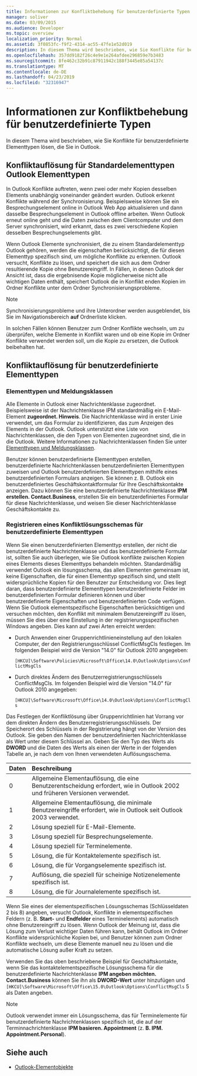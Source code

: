 ```yaml
---
title: Informationen zur Konfliktbehebung für benutzerdefinierte Typen
manager: soliver
ms.date: 03/09/2015
ms.audience: Developer
ms.topic: overview
localization_priority: Normal
ms.assetid: 3f0853fc-f9f2-4314-ac55-47fe1e52d019
description: In diesem Thema wird beschrieben, wie Sie Konflikte für benutzerdefinierte Elementtypen lösen, die Sie in Outlook.
ms.openlocfilehash: 357dd9182f26c4e9e1e264afdee296859e7b3483
ms.sourcegitcommit: 8fe462c32b91c87911942c188f3445e85a54137c
ms.translationtype: MT
ms.contentlocale: de-DE
ms.lasthandoff: 04/23/2019
ms.locfileid: "32316947"
---
```

# <a name="about-conflict-resolution-for-custom-item-types"></a>Informationen zur Konfliktbehebung für benutzerdefinierte Typen

In diesem Thema wird beschrieben, wie Sie Konflikte für benutzerdefinierte Elementtypen lösen, die Sie in Outlook.
  
## <a name="conflict-resolution-for-standard-outlook-item-types"></a>Konfliktauflösung für Standardelementtypen Outlook Elementtypen

In Outlook Konflikte auftreten, wenn zwei oder mehr Kopien desselben Elements unabhängig voneinander geändert wurden. Outlook erkennt Konflikte während der Synchronisierung. Beispielsweise können Sie ein Besprechungselement online in Outlook Web App aktualisieren und dann dasselbe Besprechungselement in Outlook offline arbeiten. Wenn Outlook erneut online geht und die Daten zwischen dem Clientcomputer und dem Server synchronisiert, wird erkannt, dass es zwei verschiedene Kopien desselben Besprechungselements gibt.
  
Wenn Outlook Elemente synchronisiert, die zu einem Standardelementtyp Outlook gehören, werden die eigenschaften berücksichtigt, die für diesen Elementtyp spezifisch sind, um mögliche Konflikte zu erkennen. Outlook versucht, Konflikte zu lösen, und speichert die sich aus dem Ordner resultierende Kopie ohne Benutzereingriff. In Fällen, in denen Outlook der Ansicht ist, dass die ergebnisende Kopie möglicherweise nicht alle wichtigen Daten enthält, speichert Outlook die in Konflikt enden Kopien im Ordner Konflikte unter dem Ordner Synchronisierungsprobleme. 
  
> [!NOTE]
> Synchronisierungsprobleme und ihre Unterordner werden ausgeblendet, bis Sie im Navigationsbereich **auf** Ordnerliste klicken. 
  
In solchen Fällen können Benutzer zum Ordner Konflikte wechseln, um zu überprüfen, welche Elemente in Konflikt waren und ob eine Kopie im Ordner Konflikte verwendet werden soll, um die Kopie zu ersetzen, die Outlook beibehalten hat.
  
## <a name="conflict-resolution-for-custom-item-types"></a>Konfliktauflösung für benutzerdefinierte Elementtypen

### <a name="item-types-and-message-classes"></a>Elementtypen und Meldungsklassen
  
Alle Elemente in Outlook einer Nachrichtenklasse zugeordnet. Beispielsweise ist der Nachrichtenklasse IPM standardmäßig ein E-Mail-Element **zugeordnet. Hinweis**. Die Nachrichtenklasse wird in erster Linie verwendet, um das Formular zu identifizieren, das zum Anzeigen des Elements in der Outlook. Outlook unterstützt eine Liste von Nachrichtenklassen, die den Typen von Elementen zugeordnet sind, die in die Outlook. Weitere Informationen zu Nachrichtenklassen finden Sie unter [Elementtypen und Meldungsklassen](https://msdn.microsoft.com/library/15b709cc-7486-b6c7-88a3-4a4d8e0ab292%28Office.15%29.aspx). 
  
Benutzer können benutzerdefinierte Elementtypen erstellen, benutzerdefinierte Nachrichtenklassen benutzerdefinierten Elementtypen zuweisen und Outlook benutzerdefinierten Elementtypen mithilfe eines benutzerdefinierten Formulars anzeigen. Sie können z. B. Outlook ein benutzerdefiniertes Geschäftskontaktformular für Ihre Geschäftskontakte anzeigen. Dazu können Sie eine benutzerdefinierte Nachrichtenklasse **IPM erstellen. Contact.Business**, erstellen Sie ein benutzerdefiniertes Formular für diese Nachrichtenklasse, und weisen Sie dieser Nachrichtenklasse Geschäftskontakte zu. 
  
### <a name="registering-a-conflict-resolution-scheme-for-custom-item-types"></a>Registrieren eines Konfliktlösungsschemas für benutzerdefinierte Elementtypen
  
Wenn Sie einen benutzerdefinierten Elementtyp erstellen, der nicht die benutzerdefinierte Nachrichtenklasse und das benutzerdefinierte Formular ist, sollten Sie auch überlegen, wie Sie Outlook konflikte zwischen Kopien eines Elements dieses Elementtyps behandeln möchten. Standardmäßig verwendet Outlook ein lösungsschema, das allen Elementen gemeinsam ist, keine Eigenschaften, die für einen Elementtyp spezifisch sind, und stellt widersprüchliche Kopien für den Benutzer zur Entscheidung vor. Dies liegt daran, dass benutzerdefinierte Elementtypen benutzerdefinierte Felder im benutzerdefinierten Formular definieren können und über benutzerdefinierte Eigenschaften und benutzerdefinierten Code verfügen. Wenn Sie Outlook elementspezifische Eigenschaften berücksichtigen und versuchen möchten, den Konflikt mit minimalem Benutzereingriff zu lösen, müssen Sie dies über eine Einstellung in der registrierungsspezifischen Windows angeben. Dies kann auf zwei Arten erreicht werden: 
  
- Durch Anwenden einer Gruppenrichtlinieneinstellung auf den lokalen Computer, der den Registrierungsschlüssel ConflictMsgCls festlegen. Im folgenden Beispiel wird die Version "14.0" für Outlook 2010 angegeben: 
  
   `[HKCU]\Software\Policies\Microsoft\Office\14.0\Outlook\Options\ConflictMsgCls`
    
- Durch direktes Ändern des Benutzerregistrierungsschlüssels ConflictMsgCls. Im folgenden Beispiel wird die Version "14.0" für Outlook 2010 angegeben: 
  
   `[HKCU]\Software\Microsoft\Office\14.0\Outlook\Options\ConflictMsgCls`
    
Das Festlegen der Konfliktlösung über Gruppenrichtlinien hat Vorrang vor dem direkten Ändern des Benutzerregistrierungsschlüssels. Der Speicherort des Schlüssels in der Registrierung hängt von der Version des Outlook. Sie geben den Namen der benutzerdefinierten Nachrichtenklasse als Wert unter diesem Schlüssel an. Geben Sie den Typ des Werts als **DWORD** und die Daten des Werts als einen der Werte in der folgenden Tabelle an, je nach dem von Ihnen verwendeten Auflösungsschema. 
  
|Daten  | Beschreibung  |
|:-----|:-----|
|0  <br/> |Allgemeine Elementauflösung, die eine Benutzerentscheidung erfordert, wie in Outlook 2002 und früheren Versionen verwendet.  <br/> |
|1  <br/> |Allgemeine Elementauflösung, die minimale Benutzereingriffe erfordert, wie in Outlook seit Outlook 2003 verwendet.  <br/> |
|2  <br/> |Lösung speziell für E-Mail-Elemente.  <br/> |
|3  <br/> |Lösung speziell für Besprechungselemente.  <br/> |
|4   <br/> |Lösung speziell für Terminelemente.  <br/> |
|5   <br/> |Lösung, die für Kontaktelemente spezifisch ist.  <br/> |
|6   <br/> |Lösung, die für Vorgangselemente spezifisch ist.  <br/> |
|7   <br/> |Auflösung, die speziell für scheinige Notizenelemente spezifisch ist.  <br/> |
|8   <br/> |Lösung, die für Journalelemente spezifisch ist.  <br/> |
   
Wenn Sie eines der elementspezifischen Lösungsschemas (Schlüsseldaten 2 bis 8) angeben, versucht Outlook, Konflikte in elementspezifischen Feldern (z. B. **Start-** und **Endfelder** eines Terminelements) automatisch ohne Benutzereingriff zu lösen. Wenn Outlook der Meinung ist, dass die Lösung zum Verlust wichtiger Daten führen kann, behält Outlook im Ordner Konflikte widersprüchliche Kopien bei, und Benutzer können zum Ordner Konflikte wechseln, um diese Elemente manuell neu zu lösen und die automatische Lösung außer Kraft zu setzen. 
  
Verwenden Sie das oben beschriebene Beispiel für Geschäftskontakte, wenn Sie das kontaktelementspezifische Lösungsschema für die benutzerdefinierte Nachrichtenklasse **IPM angeben möchten. Contact.Business** können Sie ihn als **DWORD-Wert** unter hinzufügen und  `[HKCU]\Software\Microsoft\Office\15.0\Outlook\Options\ConflictMsgCls` 5 als Daten angeben. 
  
> [!NOTE]
> Outlook verwendet immer ein Lösungsschema, das für Terminelemente für benutzerdefinierte Nachrichtenklassen spezifisch ist, die auf der Terminnachrichtenklasse **IPM basieren. Appointment** (z. **B. IPM. Appointment.Personal**). 
  
## <a name="see-also"></a>Siehe auch

- [Outlook-Elementobjekte](https://msdn.microsoft.com/library/6ea4babf-facf-4018-ef5a-4a484e55153a%28Office.15%29.aspx)

